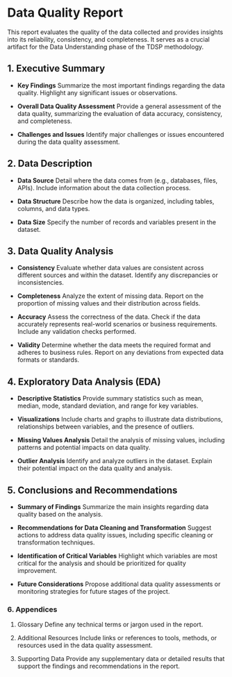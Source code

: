 # Data Quality Report
This report evaluates the quality of the data collected and provides insights into its reliability, consistency, and completeness. It serves as a crucial artifact for the Data Understanding phase of the TDSP methodology.

## 1. Executive Summary

* **Key Findings**
Summarize the most important findings regarding the data quality. Highlight any significant issues or observations.

* **Overall Data Quality Assessment**
Provide a general assessment of the data quality, summarizing the evaluation of data accuracy, consistency, and completeness.

* **Challenges and Issues**
Identify major challenges or issues encountered during the data quality assessment.

## 2. Data Description

* **Data Source**
Detail where the data comes from (e.g., databases, files, APIs). Include information about the data collection process.

* **Data Structure**
Describe how the data is organized, including tables, columns, and data types.

* **Data Size**
Specify the number of records and variables present in the dataset.

## 3. Data Quality Analysis

* **Consistency**
Evaluate whether data values are consistent across different sources and within the dataset. Identify any discrepancies or inconsistencies.

* **Completeness**
Analyze the extent of missing data. Report on the proportion of missing values and their distribution across fields.

* **Accuracy**
Assess the correctness of the data. Check if the data accurately represents real-world scenarios or business requirements. Include any validation checks performed.

* **Validity**
Determine whether the data meets the required format and adheres to business rules. Report on any deviations from expected data formats or standards.

## 4. Exploratory Data Analysis (EDA)

* **Descriptive Statistics**
Provide summary statistics such as mean, median, mode, standard deviation, and range for key variables.

* **Visualizations**
Include charts and graphs to illustrate data distributions, relationships between variables, and the presence of outliers.

* **Missing Values Analysis**
Detail the analysis of missing values, including patterns and potential impacts on data quality.

* **Outlier Analysis**
Identify and analyze outliers in the dataset. Explain their potential impact on the data quality and analysis.

## 5. Conclusions and Recommendations

* **Summary of Findings**
Summarize the main insights regarding data quality based on the analysis.

* **Recommendations for Data Cleaning and Transformation**
Suggest actions to address data quality issues, including specific cleaning or transformation techniques.

* **Identification of Critical Variables**
Highlight which variables are most critical for the analysis and should be prioritized for quality improvement.

* **Future Considerations**
Propose additional data quality assessments or monitoring strategies for future stages of the project.

### 6. Appendices 

1. Glossary
Define any technical terms or jargon used in the report.

2. Additional Resources
Include links or references to tools, methods, or resources used in the data quality assessment.

3. Supporting Data
Provide any supplementary data or detailed results that support the findings and recommendations in the report.
